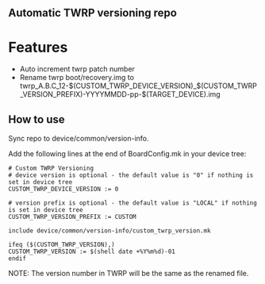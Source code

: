 ## Automatic TWRP versioning repo

# Features
* Auto increment twrp patch number
* Rename twrp boot/recovery.img to twrp_A.B.C_12-$(CUSTOM_TWRP_DEVICE_VERSION)_$(CUSTOM_TWRP_VERSION_PREFIX)-YYYYMMDD-pp-$(TARGET_DEVICE).img

## How to use
Sync repo to device/common/version-info.

Add the following lines at the end of BoardConfig.mk in your device tree:

```
# Custom TWRP Versioning
# device version is optional - the default value is "0" if nothing is set in device tree
CUSTOM_TWRP_DEVICE_VERSION := 0

# version prefix is optional - the default value is "LOCAL" if nothing is set in device tree
CUSTOM_TWRP_VERSION_PREFIX := CUSTOM

include device/common/version-info/custom_twrp_version.mk

ifeq ($(CUSTOM_TWRP_VERSION),)
CUSTOM_TWRP_VERSION := $(shell date +%Y%m%d)-01
endif
```

NOTE: The version number in TWRP will be the same as the renamed file.

